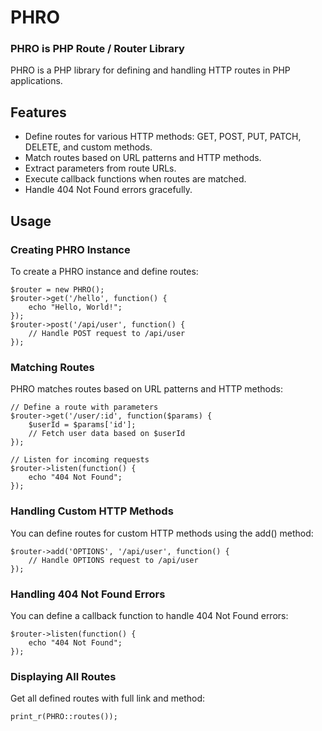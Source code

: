 # PHRO
### PHRO is PHP Route / Router Library
PHRO is a PHP library for defining and handling HTTP routes in PHP applications.

## Features
- Define routes for various HTTP methods: GET, POST, PUT, PATCH, DELETE, and custom methods.
- Match routes based on URL patterns and HTTP methods.
- Extract parameters from route URLs.
- Execute callback functions when routes are matched.
- Handle 404 Not Found errors gracefully.

## Usage
### Creating PHRO Instance
To create a PHRO instance and define routes:
```
$router = new PHRO();
$router->get('/hello', function() {
    echo "Hello, World!";
});
$router->post('/api/user', function() {
    // Handle POST request to /api/user
});
```
### Matching Routes
PHRO matches routes based on URL patterns and HTTP methods:
```
// Define a route with parameters
$router->get('/user/:id', function($params) {
    $userId = $params['id'];
    // Fetch user data based on $userId
});

// Listen for incoming requests
$router->listen(function() {
    echo "404 Not Found";
});
```
### Handling Custom HTTP Methods
You can define routes for custom HTTP methods using the add() method:
```
$router->add('OPTIONS', '/api/user', function() {
    // Handle OPTIONS request to /api/user
});
```
### Handling 404 Not Found Errors
You can define a callback function to handle 404 Not Found errors:
```
$router->listen(function() {
    echo "404 Not Found";
});
```
### Displaying All Routes
Get all defined routes with full link and method:
```
print_r(PHRO::routes());
```

